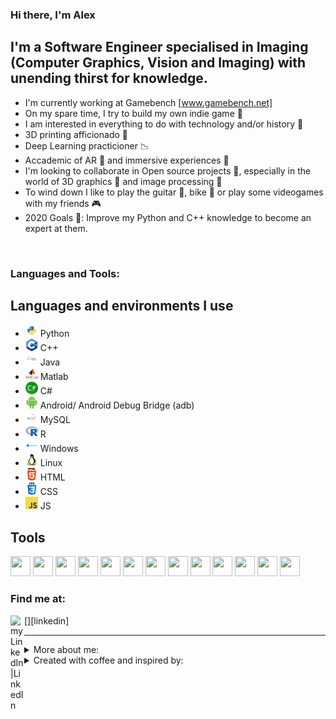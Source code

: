### Hi there, I'm Alex

## I'm a Software Engineer specialised in Imaging (Computer Graphics, Vision and Imaging) with unending thirst for knowledge.
- I'm currently working at Gamebench [www.gamebench.net]
- On my spare time, I try to build my own indie game 🌟
- I am interested in everything to do with technology and/or history 🏰
- 3D printing afficionado 🚀
- Deep Learning practicioner 📉
- Accademic of AR 🤳 and immersive experiences 👾
- I'm looking to collaborate in Open source projects 📑, especially in the world of 3D graphics 📐 and image processing 📸
- To wind down I like to play the guitar 🎸, bike 🚴 or play some videogames with my friends 🎮
- 2020 Goals 🥅: Improve my Python and C++ knowledge to become an expert at them.

<br/>

### Languages and Tools:

## Languages and environments I use
- <code><img height="20" src="https://raw.githubusercontent.com/github/explore/80688e429a7d4ef2fca1e82350fe8e3517d3494d/topics/python/python.png"></code> Python
- <code><img height="20" src="https://raw.githubusercontent.com/github/explore/80688e429a7d4ef2fca1e82350fe8e3517d3494d/topics/cpp/cpp.png"></code> C++
- <code><img height="20" src="https://raw.githubusercontent.com/github/explore/80688e429a7d4ef2fca1e82350fe8e3517d3494d/topics/java/java.png"></code> Java
- <code><img height="20" src="https://raw.githubusercontent.com/github/explore/80688e429a7d4ef2fca1e82350fe8e3517d3494d/topics/matlab/matlab.png"></code> Matlab
- <code><img height="20" src="https://raw.githubusercontent.com/github/explore/80688e429a7d4ef2fca1e82350fe8e3517d3494d/topics/csharp/csharp.png"></code> C# 
- <code><img height="20" src="https://raw.githubusercontent.com/github/explore/80688e429a7d4ef2fca1e82350fe8e3517d3494d/topics/android/android.png"></code> Android/ Android Debug Bridge (adb)
- <code><img height="20" src="https://raw.githubusercontent.com/github/explore/80688e429a7d4ef2fca1e82350fe8e3517d3494d/topics/mysql/mysql.png"></code> MySQL
- <code><img height="20" src="https://raw.githubusercontent.com/github/explore/80688e429a7d4ef2fca1e82350fe8e3517d3494d/topics/r/r.png"></code> R
- <code><img height="20" src="https://raw.githubusercontent.com/github/explore/80688e429a7d4ef2fca1e82350fe8e3517d3494d/topics/windows/windows.png"></code> Windows
- <code><img height="20" src="https://raw.githubusercontent.com/github/explore/80688e429a7d4ef2fca1e82350fe8e3517d3494d/topics/linux/linux.png"></code> Linux
- <code><img height="20" src="https://raw.githubusercontent.com/github/explore/80688e429a7d4ef2fca1e82350fe8e3517d3494d/topics/html/html.png"></code> HTML
- <code><img height="20" src="https://raw.githubusercontent.com/github/explore/80688e429a7d4ef2fca1e82350fe8e3517d3494d/topics/css/css.png"></code> CSS
- <code><img height="20" src="https://raw.githubusercontent.com/github/explore/80688e429a7d4ef2fca1e82350fe8e3517d3494d/topics/javascript/javascript.png"></code> JS


## Tools
<img height="32" width="32" src="https://cdn.jsdelivr.net/npm/simple-icons@v4/icons/github.svg" />
<img height="32" width="32" src="https://cdn.jsdelivr.net/npm/simple-icons@v4/icons/blender.svg" />
<img height="32" width="32" src="https://cdn.jsdelivr.net/npm/simple-icons@v4/icons/pycharm.svg" />
<img height="32" width="32" src="https://cdn.jsdelivr.net/npm/simple-icons@v4/icons/jupyter.svg" />
<img height="32" width="32" src="https://cdn.jsdelivr.net/npm/simple-icons@v4/icons/unity.svg" />
<img height="32" width="32" src="https://cdn.jsdelivr.net/npm/simple-icons@v4/icons/godotengine.svg" />
<img height="32" width="32" src="https://cdn.jsdelivr.net/npm/simple-icons@v4/icons/visualstudio.svg" />
<img height="32" width="32" src="https://cdn.jsdelivr.net/npm/simple-icons@v4/icons/visualstudiocode.svg" />
<img height="32" width="32" src="https://cdn.jsdelivr.net/npm/simple-icons@v4/icons/eclipseide.svg" />
<img height="32" width="32" src="https://cdn.jsdelivr.net/npm/simple-icons@v4/icons/googlechrome.svg" />
<img height="32" width="32" src="https://cdn.jsdelivr.net/npm/simple-icons@v4/icons/gimp.svg" />
<img height="32" width="32" src="https://cdn.jsdelivr.net/npm/simple-icons@v4/icons/steam.svg" />
<img height="32" width="32" src="https://cdn.jsdelivr.net/npm/simple-icons@v4/icons/slack.svg" />

<br/>

### Find me at:
[<img align="left" alt="my LinkedIn |LinkedIn" width="22px" src="https:://cdn.jsdelivr.net/npm/simple-icons@v3/icons/linkedin.svg" />][linkedin]

---
<!-- This is commented -->
<!--<img align="left" alt = "my Github Stats" src="https://github-readme-stats.vercel.app/api?username=LexRillo&show_icons=true&hide_border=true&hide=stars&count_private=true" />

<br/>

[linkedin]: the page-->

<details><summary> More about me:</summary>
- DotA 2 player active since 2013
</details>

<details><summary> Created with coffee and inspired by:</summary>
	https://www.youtube.com/watch?v=ECuqb5Tv9qI
	https://www.youtube.com/watch?v=n6d4KHSKqGk 
</details>